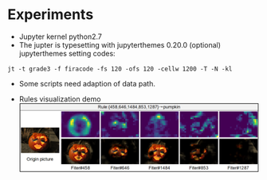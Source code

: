 # Experiments
- Jupyter kernel python2.7
- The jupter is typesetting with jupyterthemes 0.20.0 (optional)<br>
jupyterthemes setting codes:
```
jt -t grade3 -f firacode -fs 120 -ofs 120 -cellw 1200 -T -N -kl
```
- Some scripts need adaption of data path.

- Rules visualization demo
![](https://github.com/passerby233/VSCMR/blob/master/experiments/rules_visualization.png)
